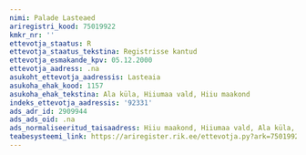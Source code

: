 ```yaml
---
nimi: Palade Lasteaed
ariregistri_kood: 75019922
kmkr_nr: ''
ettevotja_staatus: R
ettevotja_staatus_tekstina: Registrisse kantud
ettevotja_esmakande_kpv: 05.12.2000
ettevotja_aadress: .na
asukoht_ettevotja_aadressis: Lasteaia
asukoha_ehak_kood: 1157
asukoha_ehak_tekstina: Ala küla, Hiiumaa vald, Hiiu maakond
indeks_ettevotja_aadressis: '92331'
ads_adr_id: 2909944
ads_ads_oid: .na
ads_normaliseeritud_taisaadress: Hiiu maakond, Hiiumaa vald, Ala küla, Lasteaia
teabesysteemi_link: https://ariregister.rik.ee/ettevotja.py?ark=75019922&ref=rekvisiidid
---
```

